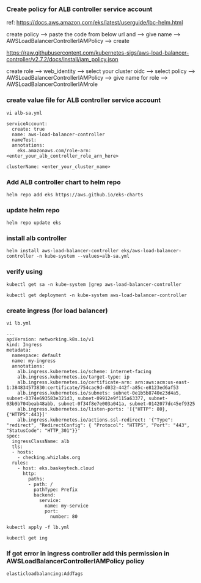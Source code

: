 ### Create policy for ALB controller service account
ref: https://docs.aws.amazon.com/eks/latest/userguide/lbc-helm.html

create policy --> paste the code from below url and  --> give name --> AWSLoadBalancerControllerIAMPolicy --> create

https://raw.githubusercontent.com/kubernetes-sigs/aws-load-balancer-controller/v2.7.2/docs/install/iam_policy.json

create role --> web_identity --> select your cluster oidc --> select policy --> AWSLoadBalancerControllerIAMPolicy --> give name for role --> AWSLoadBalancerControllerIAMrole

### create value file for ALB controller service account

~~~
vi alb-sa.yml
~~~
~~~
serviceAccount:
  create: true
  name: aws-load-balancer-controller
  nameTest:
  annotations:
    eks.amazonaws.com/role-arn: <enter_your_alb_controller_role_arn_here>

clusterName: <enter_your_cluster_name>
~~~

### Add ALB controller chart to helm repo
~~~
helm repo add eks https://aws.github.io/eks-charts
~~~
### update helm repo
~~~
helm repo update eks
~~~
### install alb controller
~~~
helm install aws-load-balancer-controller eks/aws-load-balancer-controller -n kube-system --values=alb-sa.yml
~~~

### verify using 
~~~
kubectl get sa -n kube-system |grep aws-load-balancer-controller
~~~
~~~
kubectl get deployment -n kube-system aws-load-balancer-controller
~~~
### create ingress (for load balancer)
~~~
vi lb.yml
~~~
~~~
---
apiVersion: networking.k8s.io/v1
kind: Ingress
metadata:
  namespace: default
  name: my-ingress
  annotations:
    alb.ingress.kubernetes.io/scheme: internet-facing
    alb.ingress.kubernetes.io/target-type: ip
    alb.ingress.kubernetes.io/certificate-arn: arn:aws:acm:us-east-1:384834573830:certificate/754cac9d-d032-442f-a85c-e8123ed6af53
    alb.ingress.kubernetes.io/subnets: subnet-0e1b5b8740e23d4a5, subnet-0374e693583e321d3, subnet-09912e9f115a63377, subnet-03b9b704beab48abb, subnet-0f34f8e7e003a041a, subnet-0142077dc45ef9325
    alb.ingress.kubernetes.io/listen-ports: '[{"HTTP": 80}, {"HTTPS":443}]'
    alb.ingress.kubernetes.io/actions.ssl-redirect: '{"Type": "redirect", "RedirectConfig": { "Protocol": "HTTPS", "Port": "443", "StatusCode": "HTTP_301"}}'
spec:
  ingressClassName: alb
  tls:
  - hosts:
    - checking.whizlabs.org
  rules:
    - host: eks.baskeytech.cloud
      http:
        paths:
        - path: /
          pathType: Prefix
          backend:
            service:
              name: my-service
              port:
                number: 80
~~~

~~~
kubectl apply -f lb.yml
~~~
~~~
kubectl get ing
~~~
### If got error in ingress controller add this permission in AWSLoadBalancerControllerIAMPolicy policy
~~~
elasticloadbalancing:AddTags
~~~

